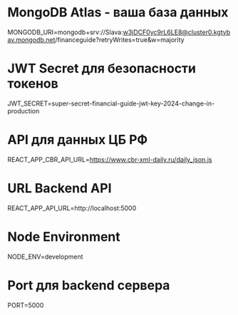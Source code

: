 # MongoDB Atlas - ваша база данных
MONGODB_URI=mongodb+srv://Slava:w3jDCF0yc9rL6LE8@cluster0.kgtvbav.mongodb.net/financeguide?retryWrites=true&w=majority

# JWT Secret для безопасности токенов
JWT_SECRET=super-secret-financial-guide-jwt-key-2024-change-in-production

# API для данных ЦБ РФ
REACT_APP_CBR_API_URL=https://www.cbr-xml-daily.ru/daily_json.js

# URL Backend API
REACT_APP_API_URL=http://localhost:5000

# Node Environment
NODE_ENV=development

# Port для backend сервера
PORT=5000